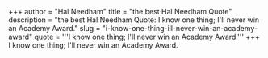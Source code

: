 +++
author = "Hal Needham"
title = "the best Hal Needham Quote"
description = "the best Hal Needham Quote: I know one thing; I'll never win an Academy Award."
slug = "i-know-one-thing-ill-never-win-an-academy-award"
quote = '''I know one thing; I'll never win an Academy Award.'''
+++
I know one thing; I'll never win an Academy Award.
